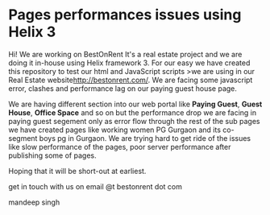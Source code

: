 # Pages performances issues using Helix 3
Hi! We are working on BestOnRent It's a real estate project and we are doing it in-house using Helix framework 3. For our easy we have created this repository to test our html and JavaScript scripts >we are using in our Real Estate website<a href="http://bestonrent.com/">http://bestonrent.com/</a>.
We are facing some javascript error, clashes and performance lag on our paying guest house page.

We are having different section into our web portal like <b>Paying Guest</b>, <b>Guest House</b>, <b>Office Space</b> and so on but the performance drop we are facing in paying guest segement only as error flow through the rest of the sub pages we have created pages like working women PG Gurgaon and its co-segment boys pg in Gurgaon. We are trying hard to get ride of the issues like slow performance of the pages, poor server performance after publishing some of pages.

Hoping that it will be short-out at earliest.

get in touch with us on email @t bestonrent dot com

mandeep singh

